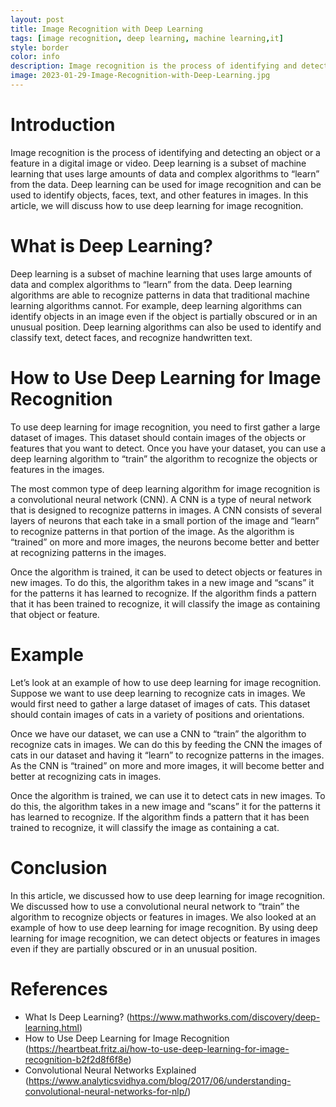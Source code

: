 ```yaml
---
layout: post
title: Image Recognition with Deep Learning
tags: [image recognition, deep learning, machine learning,it]
style: border
color: info
description: Image recognition is the process of identifying and detecting an object or a feature in a digital image or video. Deep learning is a subset of machine learning that uses large amounts of data and complex algorithms to “learn” from the data. Deep learning can be used for image recognition and can be used to identify objects, faces, text, and other features in images. In this article, we will discuss how to use deep learning for image recognition.
image: 2023-01-29-Image-Recognition-with-Deep-Learning.jpg
---
```

# Introduction

Image recognition is the process of identifying and detecting an object or a feature in a digital image or video. Deep learning is a subset of machine learning that uses large amounts of data and complex algorithms to “learn” from the data. Deep learning can be used for image recognition and can be used to identify objects, faces, text, and other features in images. In this article, we will discuss how to use deep learning for image recognition.

# What is Deep Learning?

Deep learning is a subset of machine learning that uses large amounts of data and complex algorithms to “learn” from the data. Deep learning algorithms are able to recognize patterns in data that traditional machine learning algorithms cannot. For example, deep learning algorithms can identify objects in an image even if the object is partially obscured or in an unusual position. Deep learning algorithms can also be used to identify and classify text, detect faces, and recognize handwritten text.

# How to Use Deep Learning for Image Recognition

To use deep learning for image recognition, you need to first gather a large dataset of images. This dataset should contain images of the objects or features that you want to detect. Once you have your dataset, you can use a deep learning algorithm to “train” the algorithm to recognize the objects or features in the images.

The most common type of deep learning algorithm for image recognition is a convolutional neural network (CNN). A CNN is a type of neural network that is designed to recognize patterns in images. A CNN consists of several layers of neurons that each take in a small portion of the image and “learn” to recognize patterns in that portion of the image. As the algorithm is “trained” on more and more images, the neurons become better and better at recognizing patterns in the images.

Once the algorithm is trained, it can be used to detect objects or features in new images. To do this, the algorithm takes in a new image and “scans” it for the patterns it has learned to recognize. If the algorithm finds a pattern that it has been trained to recognize, it will classify the image as containing that object or feature.

# Example

Let’s look at an example of how to use deep learning for image recognition. Suppose we want to use deep learning to recognize cats in images. We would first need to gather a large dataset of images of cats. This dataset should contain images of cats in a variety of positions and orientations. 

Once we have our dataset, we can use a CNN to “train” the algorithm to recognize cats in images. We can do this by feeding the CNN the images of cats in our dataset and having it “learn” to recognize patterns in the images. As the CNN is “trained” on more and more images, it will become better and better at recognizing cats in images.

Once the algorithm is trained, we can use it to detect cats in new images. To do this, the algorithm takes in a new image and “scans” it for the patterns it has learned to recognize. If the algorithm finds a pattern that it has been trained to recognize, it will classify the image as containing a cat.

# Conclusion

In this article, we discussed how to use deep learning for image recognition. We discussed how to use a convolutional neural network to “train” the algorithm to recognize objects or features in images. We also looked at an example of how to use deep learning for image recognition. By using deep learning for image recognition, we can detect objects or features in images even if they are partially obscured or in an unusual position.

# References

- What Is Deep Learning? (https://www.mathworks.com/discovery/deep-learning.html)
- How to Use Deep Learning for Image Recognition (https://heartbeat.fritz.ai/how-to-use-deep-learning-for-image-recognition-b2f2d8f6f8e)
- Convolutional Neural Networks Explained (https://www.analyticsvidhya.com/blog/2017/06/understanding-convolutional-neural-networks-for-nlp/)